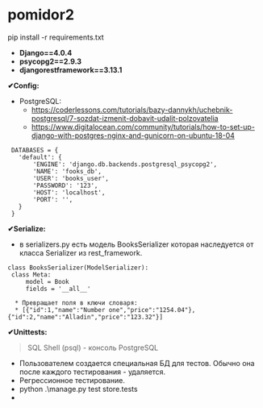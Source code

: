 # pomidor2

pip install -r requirements.txt

- **Django==4.0.4**
- **psycopg2==2.9.3**
- **djangorestframework==3.13.1**



**✔Config:** 
   + PostgreSQL:
     * https://coderlessons.com/tutorials/bazy-dannykh/uchebnik-postgresql/7-sozdat-izmenit-dobavit-udalit-polzovatelia
     * https://www.digitalocean.com/community/tutorials/how-to-set-up-django-with-postgres-nginx-and-gunicorn-on-ubuntu-18-04
   ``` 
    DATABASES = {
      'default': {
          'ENGINE': 'django.db.backends.postgresql_psycopg2',
          'NAME': 'fooks_db',
          'USER': 'books_user',
          'PASSWORD': '123',
          'HOST': 'localhost',
          'PORT': '',
      }
    } 
```

**✔Serialize:**
   + в serializers.py есть модель BooksSerializer которая наследуется от класса Serializer из rest_framework.
   ```
   class BooksSerializer(ModelSerializer):
    class Meta:
        model = Book
        fields = '__all__'
   ```
      * Превращает поля в ключи словаря:
      * [{"id":1,"name":"Number one","price":"1254.04"},{"id":2,"name":"Alladin","price":"123.32"}]

**✔Unittests:**
> SQL Shell (psql) - консоль PostgreSQL
   + Пользователем создается специальная БД для тестов. Обычно она после каждого тестирования - удаляется.
   + Регрессионное тестирование.
   + python .\manage.py test store.tests
   + 
